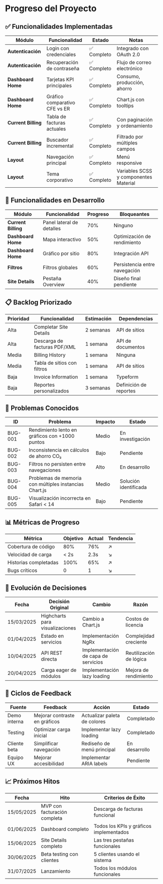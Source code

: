 # Progreso del Proyecto

## ✅ Funcionalidades Implementadas

| **Módulo** | **Funcionalidad** | **Estado** | **Notas** |
|------------|-------------------|------------|-----------|
| **Autenticación** | Login con credenciales | ✅ Completo | Integrado con OAuth 2.0 |
| **Autenticación** | Recuperación de contraseña | ✅ Completo | Flujo de correo electrónico |
| **Dashboard Home** | Tarjetas KPI principales | ✅ Completo | Consumo, producción, ahorro |
| **Dashboard Home** | Gráfico comparativo CFE vs ER | ✅ Completo | Chart.js con tooltips |
| **Current Billing** | Tabla de facturas actuales | ✅ Completo | Con paginación y ordenamiento |
| **Current Billing** | Buscador incremental | ✅ Completo | Filtrado por múltiples campos |
| **Layout** | Navegación principal | ✅ Completo | Menú responsive |
| **Layout** | Tema corporativo | ✅ Completo | Variables SCSS y componentes Material |

## 🚧 Funcionalidades en Desarrollo

| **Módulo** | **Funcionalidad** | **Progreso** | **Bloqueantes** |
|------------|-------------------|--------------|-----------------|
| **Current Billing** | Panel lateral de detalles | 70% | Ninguno |
| **Dashboard Home** | Mapa interactivo | 50% | Optimización de rendimiento |
| **Dashboard Home** | Gráfico por sitio | 80% | Integración API |
| **Filtros** | Filtros globales | 60% | Persistencia entre navegación |
| **Site Details** | Pestaña Overview | 40% | Diseño final pendiente |

## 📋 Backlog Priorizado

| **Prioridad** | **Funcionalidad** | **Estimación** | **Dependencias** |
|---------------|-------------------|----------------|------------------|
| Alta | Completar Site Details | 2 semanas | API de sitios |
| Alta | Descarga de facturas PDF/XML | 1 semana | API de documentos |
| Media | Billing History | 1 semana | Ninguna |
| Media | Tabla de sitios con filtros | 1 semana | API de sitios |
| Baja | Invoice Information | 1 semana | Typeform |
| Baja | Reportes personalizados | 3 semanas | Definición de reportes |

## 🐞 Problemas Conocidos

| **ID** | **Problema** | **Impacto** | **Estado** |
|--------|--------------|-------------|------------|
| BUG-001 | Rendimiento lento en gráficos con +1000 puntos | Medio | En investigación |
| BUG-002 | Inconsistencia en cálculos de ahorro CO₂ | Bajo | Pendiente |
| BUG-003 | Filtros no persisten entre navegaciones | Alto | En desarrollo |
| BUG-004 | Problemas de memoria con múltiples instancias Chart.js | Medio | Solución identificada |
| BUG-005 | Visualización incorrecta en Safari < 14 | Bajo | Pendiente |

## 📊 Métricas de Progreso

| **Métrica** | **Objetivo** | **Actual** | **Tendencia** |
|-------------|--------------|------------|---------------|
| Cobertura de código | 80% | 76% | ↗️ |
| Velocidad de carga | < 2s | 2.3s | ↘️ |
| Historias completadas | 100% | 65% | ↗️ |
| Bugs críticos | 0 | 1 | ↘️ |

## 📝 Evolución de Decisiones

| **Fecha** | **Decisión Original** | **Cambio** | **Razón** |
|-----------|----------------------|------------|-----------|
| 15/03/2025 | Highcharts para visualizaciones | Cambio a Chart.js | Costos de licencia |
| 01/04/2025 | Estado en servicios | Implementación NgRx | Complejidad creciente |
| 10/04/2025 | API REST directa | Implementación de capa de servicios | Reutilización de lógica |
| 20/04/2025 | Carga eager de módulos | Implementación lazy loading | Mejora de rendimiento |

## 🔄 Ciclos de Feedback

| **Fuente** | **Feedback** | **Acción** | **Estado** |
|------------|--------------|------------|------------|
| Demo interna | Mejorar contraste en gráficos | Actualizar paleta de colores | Completado |
| Testing | Optimizar carga inicial | Implementar lazy loading | Completado |
| Cliente beta | Simplificar navegación | Rediseño de menú principal | En desarrollo |
| Equipo UX | Mejorar accesibilidad | Implementar ARIA labels | Pendiente |

## 📈 Próximos Hitos

| **Fecha** | **Hito** | **Criterios de Éxito** |
|-----------|----------|------------------------|
| 15/05/2025 | MVP con facturación completa | Descarga de facturas funcional |
| 01/06/2025 | Dashboard completo | Todos los KPIs y gráficos implementados |
| 15/06/2025 | Site Details completo | Las tres pestañas funcionales |
| 30/06/2025 | Beta testing con clientes | 5 clientes usando el sistema |
| 31/07/2025 | Lanzamiento | Todos los módulos funcionales |

